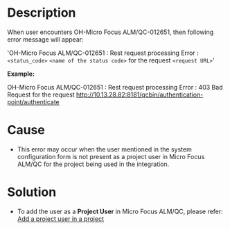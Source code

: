 # Description

When user encounters OH-Micro Focus ALM/QC-012651, then following error message will appear:

'OH-Micro Focus ALM/QC-012651 : Rest request processing Error : `<status_code>` `<name of the status code>` for the request `<request URL>`'

**Example:**

OH-Micro Focus ALM/QC-012651 : Rest request processing Error : 403 Bad Request for the request http://10.13.28.82:8181/qcbin/authentication-point/authenticate

# Cause

* This error may occur when the user mentioned in the system configuration form is not present as a project user in Micro Focus ALM/QC for the project being used in the integration.

# Solution

* To add the user as a **Project User** in Micro Focus ALM/QC, please refer: [Add a project user in a project](../../../../connectors/micro-focus-alm.md#add-project-user-in-project)
